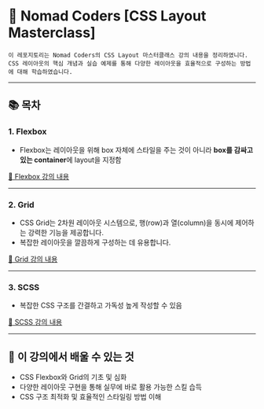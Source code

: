 # 🎨 Nomad Coders [CSS Layout Masterclass]
~~~
이 레포지토리는 Nomad Coders의 CSS Layout 마스터클래스 강의 내용을 정리하였니다.  
CSS 레이아웃의 핵심 개념과 실습 예제를 통해 다양한 레이아웃을 효율적으로 구성하는 방법에 대해 학습하였습니다.
~~~

---

## 📚 목차

### 1. **Flexbox**
- Flexbox는 레이아웃을 위해 box 자체에 스타일을 주는 것이 아니라 **box를 감싸고 있는 container**에 layout을 지정함

[🔗 Flexbox 강의 내용](./docs/flex-box.md)
  
---

### 2. **Grid**
- CSS Grid는 2차원 레이아웃 시스템으로, 행(row)과 열(column)을 동시에 제어하는 강력한 기능을 제공합니다.
- 복잡한 레이아웃을 깔끔하게 구성하는 데 유용합니다.

[🔗 Grid 강의 내용](./docs/grid.md)

---

### 3. **SCSS**
- 복잡한 CSS 구조를 간결하고 가독성 높게 작성할 수 있음

[🔗 SCSS 강의 내용](./docs/scss.md)

---

## 🚀 이 강의에서 배울 수 있는 것
- CSS Flexbox와 Grid의 기초 및 심화
- 다양한 레이아웃 구현을 통해 실무에 바로 활용 가능한 스킬 습득
- CSS 구조 최적화 및 효율적인 스타일링 방법 이해
